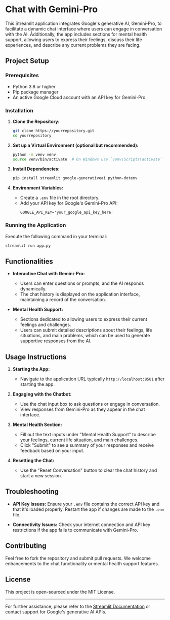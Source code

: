 
# Chat with Gemini-Pro

This Streamlit application integrates Google's generative AI, Gemini-Pro, to facilitate a dynamic chat interface where users can engage in conversation with the AI. Additionally, the app includes sections for mental health support, allowing users to express their feelings, discuss their life experiences, and describe any current problems they are facing.

## Project Setup

### Prerequisites

- Python 3.8 or higher
- Pip package manager
- An active Google Cloud account with an API key for Gemini-Pro

### Installation

1. **Clone the Repository:**
   ```bash
   git clone https://yourrepository.git
   cd yourrepository
   ```

2. **Set up a Virtual Environment (optional but recommended):**
   ```bash
   python -m venv venv
   source venv/bin/activate  # On Windows use `venv\Scripts\activate`
   ```

3. **Install Dependencies:**
   ```bash
   pip install streamlit google-generativeai python-dotenv
   ```

4. **Environment Variables:**
   - Create a `.env` file in the root directory.
   - Add your API key for Google's Gemini-Pro API:
     ```plaintext
     GOOGLE_API_KEY='your_google_api_key_here'
     ```

### Running the Application

Execute the following command in your terminal:
```bash
streamlit run app.py
```

## Functionalities

- **Interactive Chat with Gemini-Pro:**
  - Users can enter questions or prompts, and the AI responds dynamically.
  - The chat history is displayed on the application interface, maintaining a record of the conversation.

- **Mental Health Support:**
  - Sections dedicated to allowing users to express their current feelings and challenges.
  - Users can submit detailed descriptions about their feelings, life situations, and main problems, which can be used to generate supportive responses from the AI.

## Usage Instructions

1. **Starting the App:**
   - Navigate to the application URL typically `http://localhost:8501` after starting the app.

2. **Engaging with the Chatbot:**
   - Use the chat input box to ask questions or engage in conversation.
   - View responses from Gemini-Pro as they appear in the chat interface.

3. **Mental Health Section:**
   - Fill out the text inputs under "Mental Health Support" to describe your feelings, current life situation, and main challenges.
   - Click "Submit" to see a summary of your responses and receive feedback based on your input.

4. **Resetting the Chat:**
   - Use the "Reset Conversation" button to clear the chat history and start a new session.

## Troubleshooting

- **API Key Issues:** Ensure your `.env` file contains the correct API key and that it's loaded properly. Restart the app if changes are made to the `.env` file.

- **Connectivity Issues:** Check your internet connection and API key restrictions if the app fails to communicate with Gemini-Pro.

## Contributing

Feel free to fork the repository and submit pull requests. We welcome enhancements to the chat functionality or mental health support features.

## License

This project is open-sourced under the MIT License.

---

For further assistance, please refer to the [Streamlit Documentation](https://docs.streamlit.io) or contact support for Google's generative AI APIs.
